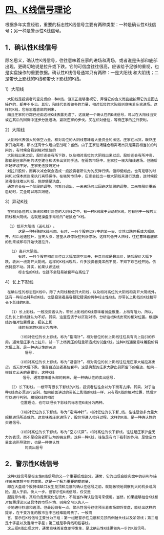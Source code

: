 # [四、K线信号理论](https://weread.qq.com/web/reader/de5328a07188d4d6de53636kd3d322001ad3d9446802347)

根据多年实盘经验，重要的标志性K线信号主要有两种类型：一种是确认性K线信号；另一种是警示性K线信号。

## 1．确认性K线信号

顾名思义，确认性K线信号，往往意味着庄家的进场和离场，或者说是头部和底部出现，更确切地说是拉升或下跌。它的可信度往往很高，应该给予足够的重视，也是实盘操作的重要依据。确认性K线信号通常只有两种：一是大阳线
和大阴线；二是带长上影线的K线和带长下影线的K线。

  1）大阳线 

     大阳线是投资者司空见惯的一种K线，但真正能够重视它、弄懂它的含义而且能按照它的意图去操作的，却并不多见。其实，阳线代表着做多的力量，相对低位的大阳线则意味着庄家进场。这样的K线，它标志着底部的到来，
     而且庄家的行踪已经由这根K线表露无遗了。这就是一个确认性的K线信号，可以在大阳线当天或在其后的回调中逐步分批进场，紧跟庄家的步伐，买在相对低位，等待庄家的拉升获利。

  2）大阴线

     大阴线代表强大的做空力量，相对高位的大阴线意味着大量资金的出逃，庄家在出货。既然庄家开始离场，那么还有什么理由恋战呢？当然，由于庄家进场建仓和离场出货是需要相当长的时间的，有时候会看到相对低位的
     大阳线出来之后，股价还会有所下跌，以及相对高位的大阴线出来以后，股价还会有所冲高，那都是庄家所用的诱空建仓和诱多出货的手法。在弱势市场中，庄家拉一根大阳线进场，但随后市场环境不好，庄家无法按既定计
     划拉升股价，而再次减仓就会造成一般投资者所认为的反弹行情，但即使如此，也有足够的时间和以保本原则来执行离场操作。在强势市场中，庄家会拉出一根大阴线来进行洗盘，这时候投资者往往难以判断，但即使是洗盘，
     通常也会有一个阶段的调整，可暂且退出。一来离场可以回避这阶段的调整，二来等股价重新启动时，完全可以再次跟进。

  3）异动K线

     在相对低位的大阳线和相对高位的大阴线之中，有一种K线属于异动的K线，它有别于一般的大阳线和大阴线。这就是操盘手常说的“老鼠仓”K线。

     （1）低开大阳线（送礼线）​。
          这是一种特殊的K线形态。有时，一只个股在运行中的某一天，突然以跌停板或大幅低开，然后迅速拉升，当天大涨，甚至从跌停板拉到涨停板。这样的低开大阳线，往往意味着底部的到来或即将开始快速拉升。

      （2）高开大阴线。
          有时，一只个股在相对高位以大幅度跳空高开，开盘价就是最高价，随后股价大幅下跌，收出一根高开大阴线。这样的K线出现后，许多投资者竟浑然不觉，不知下跌已经开始，依然持股不动。其实，如果认识这根
          标志性的K线，也就不会轻易被套牢在高位了    


  4）长上下影线

     在确认性的标志性K线中，除了大阳线和低开大阳线，以及相对高位的大阴线和高开大阴线外，还有一种形态特殊的K线，也是投资者最容易犯错误的两种标志性K线，即带长上影线的K线和带长下影线的K线。

      （1）长上影线。一般投资者认为，带长上影线的K线意味着抛盘很重，上档有阻力，所以，见到长上影线就认为不好。其实，这里应该予以区别对待，分析这根K线出现的相对位置。根据K线的相对位置理论，把长上影
          线的标志性K线分为两种。 

           ①相对低位的长上影线，称为“指南针”​。相对低位的长上影线往往具有向上指引的作用。通常是庄家向上拉升，试一下上档抛压的轻重所造成的试盘K线。这种K线通常意味着股价将大幅上涨，是一种确认性的买进
             信号.

           ②相对高位的长上影线，称为“避雷针”​。相对高位的长上影线往往是庄家大幅拉高出货。当天即大幅下跌，使盲目追进者高位套牢。这是典型的庄家大肆出货所留下的痕迹，如同一根耸立云天的避雷针。这种K线
            信号，通常意味着头部的到来，是一种确认性的卖出信号.

      （2）长下影线。一根带有很长下影线的K线，投资者往往会以为下面有支撑。其实，对于这种K线也必须进行区别，如同前面讲过的带长上影线的K线一样，只有看K线的相对位置，然后才可以进行判别。根据K线的相对
           位置理论，也可以把长下影线的标志性K线分为两种。          

           ①相对低位的长下影线，称为“定海神针”​。相对低位的长下影,线，往往是做多力量大规模进场所造成的。这意味着庄家进场了，股价将进入拉升过程。这样的K线，是一种确认性的买进信号。

           ②相对高位的长下影线，称为“空方试探”​。相对高位的长下影线，往往是庄家护盘无力的表现，而不是投资者所认为的强支撑。这样一种K线，往往是有向下指引的作用，是做空力量出逃所导致的，也是一种确认性
             的卖出信号


## 2．警示性K线信号

     这种K线信号是标志性K线信号的又一个重要组成部分。通常，它的出现会给实盘中的研判与操作带来意想不到的效果。这是一个极为重要的提前量，
     即在大盘或个股持续缺口发生见顶和见底的确认性信号之前，就能敏锐地洞察到大的机会或风险，超人于前，快人一步。但警示性K线信号，仅仅是
     起提示作用，其后的走势变化性很大，不能当作确认性信号来使用。当然，如果能够结合K线相对位置理论以及具体的市场环境，则完全可以先人一
     步地进行抄底和逃顶。但最起码有一点，警示性信号往往预示着市场即将变盘，能给出这样的提示，在千变万化的股市当中已经难能可贵了。一般而
     言，警示性K线信号主要分为三组：第一组是警示性见底和见顶的倒锤头线以及吊颈线；第二组是十字星以及连续十字星；第三组是孕育线和包容线。
     这三组K线出现之时，通常意味着变盘即将发生，是比确认性K线更领先一步的K线信号。


















             



















          
